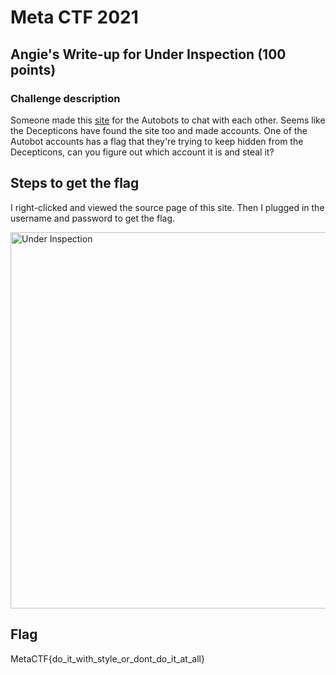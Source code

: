 <h1>Meta CTF 2021</h1>

<h2>Angie's Write-up for Under Inspection (100 points)</h2>

<h3>Challenge description</h3>

<p>Someone made this <a href="https://metaproblems.com/2841e99cee26f773b26b300acad556c4/inspect/">site</a> for the Autobots to chat with each other. Seems like the Decepticons have found the site too and made accounts. One of the Autobot accounts has a flag that they're trying to keep hidden from the Decepticons, can you figure out which account it is and steal it?</p>


<h2>Steps to get the flag</h2>
<p>I right-clicked and viewed the source page of this site. Then I plugged in the username and password to get the flag.</p>
<img width="602" alt="Under Inspection" src="https://user-images.githubusercontent.com/22628008/160707109-57804574-81f4-4720-b2bf-c4f80d61d416.png">

<h2>Flag</h2>
<p>MetaCTF{do_it_with_style_or_dont_do_it_at_all}</p>
